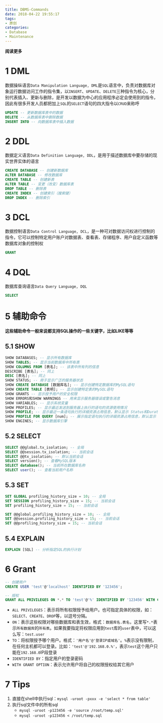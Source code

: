 ```yaml
---
title: DBMS-Commands
date: 2018-04-22 19:55:17
tags: 
- 原创
categories: 
- Database
- Maintenance
---
```


**阅读更多**

<!--more-->

# 1 DML

数据操纵语言`Data Manipulation Language, DML`是`SQL`语言中，负责对数据库对象运行数据访问工作的指令集，以`INSERT`、`UPDATE`、`DELETE`三种指令为核心，分别代表插入、更新与删除，是开发以数据为中心的应用程序必定会使用到的指令，因此有很多开发人员都把加上`SQL`的`SELECT`语句的四大指令以`CRUD`来称呼

```sql
UPDATE -- 更新数据库表中的数据
DELETE -- 从数据库表中删除数据
INSERT INTO -- 向数据库表中插入数据
```

# 2 DDL

数据定义语言`Data Definition Language, DDL`，是用于描述数据库中要存储的现实世界实体的语言

```sql
CREATE DATABASE -- 创建新数据库
ALTER DATABASE -- 修改数据库
CREATE TABLE -- 创建新表
ALTER TABLE -- 变更（改变）数据库表
DROP TABLE -- 删除表
CREATE INDEX -- 创建索引（搜索键）
DROP INDEX -- 删除索引
```

# 3 DCL

数据控制语言`Data Control Language, DCL`，是一种可对数据访问权进行控制的指令，它可以控制特定用户账户对数据表、查看表、存储程序、用户自定义函数等数据库对象的控制权

```sql
GRANT
```

# 4 DQL

数据库查询语言`Data Query Language, DQL`

```sql
SELECT
```

# 5 辅助命令

**这些辅助命令一般来说都支持SQL操作的一些关键字，比如LIKE等等**

## 5.1 SHOW

```sql
SHOW DATABASES; -- 显示所有数据库
SHOW TABLES; -- 显示当前数据库中所有表
SHOW COLUMNS FROM [表名]; -- 该表中所有列的信息
DESCRIBE [表名]; -- 同上
DESC [表名]; -- 同上
SHOW STATUS; -- 用于显示广泛的服务器状态
SHOW CREATE DATABASE [数据库名]; -- 显示创建特定数据库的MySQL语句
SHOW CREATE TABLE [表明]; -- 显示创建特定表的MySQL语句
SHOW GRANTS -- 显示授予用户的安全权限
SHOW ERRORS和SHOW WARNINGS -- 用来显示服务器错误或警告消息
SHOW VARIABLES; -- 显示系统变量
SHOW PROFILES; -- 显示最近发送到服务器上执行的语句的资源使用情况
SHOW PROFILE; -- 显示最近一条语句执行的详细资源占用信息，默认显示 Status和Duration两列
SHOW PROFILE FOR QUERY [num]; -- 展示指定语句执行的详细资源占用信息，默认显示 Status和Duration两列
SHOW ENGINES; -- 显示数据库引擎
```

## 5.2 SELECT

```sql
SELECT @@global.tx_isolation; -- 全局
SELECT @@session.tx_isolation; -- 当前会话
SELECT @@tx_isolation; -- 默认当前会话
SELECT version(); -- 查看MySQL版本
SELECT database(); -- 当前所在数据库名称
SELECT user(); -- 查看当前用户名称
```

## 5.3 SET

```sql
SET GLOBAL profiling_history_size = 10; -- 全局
SET SESSION profiling_history_size = 15; -- 当前会话
SET profiling_history_size = 15; -- 当前会话

SET @@global.profiling_history_size = 10; -- 全局
SET @@session.profiling_history_size = 15; -- 当前会话
SET @@profiling_history_size = 15; -- 当前会话
```

## 5.4 EXPLAIN

```sql
EXPLAIN [SQL] -- 分析指定SQL的执行计划
```

# 6 Grant

```sql
-- 创建用户
CREATE USER 'test'@'localhost' IDENTIFIED BY '123456';

-- 授权
GRANT ALL PRIVILEGES ON *.* TO 'test'@'%' IDENTIFIED BY '123456' WITH GRANT OPTION;
```

* `ALL PRIVILEGES`：表示将所有权限授予给用户。也可指定具体的权限，如：`SELECT`、`CREATE`、`DROP`等，以逗号分隔。
* `ON`：表示这些权限对哪些数据库和表生效，格式：`数据库名.表名`，这里写`*.*`表示`所有数据库`的`所有表`。如果我要指定将权限应用到`test`库的`user`表中，可以这么写：`test.user`
* `TO`：将权限授予哪个用户。格式：`'用户名'@'登录IP或域名'`。`%`表示没有限制，在任何主机都可以登录。比如：`'test'@'192.168.0.%'`，表示`test`这个用户只能在`192.168.0`IP段登录
* `IDENTIFIED BY`：指定用户的登录密码
* `WITH GRANT OPTION`：表示允许用户将自己的权限授权给其它用户

# 7 Tips

1. 直接在shell中执行sql：`mysql -uroot -pxxx -e 'select * from table'`
1. 执行sql文件中的所有sql
    * `mysql -uroot -p123456 -e 'source /root/temp.sql'`
    * `mysql -uroot -p123456 < /root/temp.sql`
